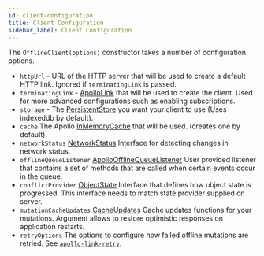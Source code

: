 ```yaml
---
id: client-configuration
title: Client Configuration
sidebar_label: Client Configuration
---
```


The `OfflineClient(options)` constructor takes a number of configuration options.

* `httpUrl` -  URL of the HTTP server that will be used to create a default HTTP link. Ignored if `terminatingLink` is passed.
* `terminatingLink` -  [ApolloLink](https://www.apollographql.com/docs/link/) that will be used to create the client. Used for more advanced configurations such as enabling subscriptions.
* `storage` - The [PersistentStore](https://github.com/aerogear/offix/blob/master/packages/offix-offline/src/offline/storage/PersistentStore.ts) you want your client to use (Uses indexeddb by default).
* `cache` The Apollo [InMemoryCache](https://www.apollographql.com/docs/react/caching/cache-configuration/) that will be used. (creates one by default).
* `networkStatus` [NetworkStatus](https://github.com/aerogear/offix/blob/master/packages/offix-offline/src/offline/network/NetworkStatus.ts) Interface for detecting changes in network status.
* `offlineQueueListener` [ApolloOfflineQueueListener](./ref-offline.md#listening-for-events) User provided listener that contains a set of methods that are called when certain events occur in the queue.
* `conflictProvider` [ObjectState](./ref-conflict-server.md#implementing-custom-conflict-resolution) Interface that defines how object state is progressed. This interface needs to match state provider supplied on server.
* `mutationCacheUpdates` [CacheUpdates](./ref-offline.md#global-update-functions) Cache updates functions for your mutations. Argument allows to restore optimistic responses on application restarts.
* `retryOptions` The options to configure how failed offline mutations are retried. See [`apollo-link-retry`](https://www.apollographql.com/docs/link/links/retry/).